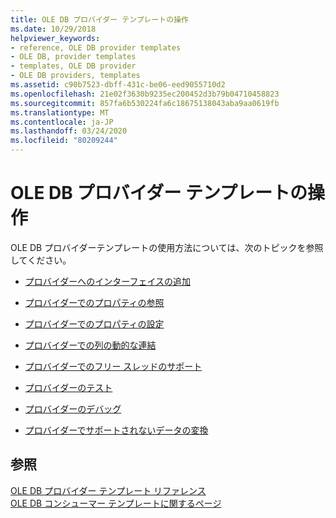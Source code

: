 ```yaml
---
title: OLE DB プロバイダー テンプレートの操作
ms.date: 10/29/2018
helpviewer_keywords:
- reference, OLE DB provider templates
- OLE DB, provider templates
- templates, OLE DB provider
- OLE DB providers, templates
ms.assetid: c90b7523-dbff-431c-be06-eed9055710d2
ms.openlocfilehash: 21e02f3630b9235ec200452d3b79b04710458823
ms.sourcegitcommit: 857fa6b530224fa6c18675138043aba9aa0619fb
ms.translationtype: MT
ms.contentlocale: ja-JP
ms.lasthandoff: 03/24/2020
ms.locfileid: "80209244"
---
```

# <a name="working-with-ole-db-provider-templates"></a>OLE DB プロバイダー テンプレートの操作

OLE DB プロバイダーテンプレートの使用方法については、次のトピックを参照してください。

- [プロバイダーへのインターフェイスの追加](../../data/oledb/adding-an-interface-to-your-provider.md)

- [プロバイダーでのプロパティの参照](../../data/oledb/referencing-a-property-in-your-provider.md)

- [プロバイダーでのプロパティの設定](../../data/oledb/setting-properties-in-your-provider.md)

- [プロバイダーでの列の動的な連結](../../data/oledb/dynamically-binding-columns-in-your-provider.md)

- [プロバイダーでのフリー スレッドのサポート](../../data/oledb/supporting-free-threading-in-your-provider.md)

- [プロバイダーのテスト](../../data/oledb/testing-your-provider.md)

- [プロバイダーのデバッグ](../../data/oledb/debugging-your-provider.md)

- [プロバイダーでサポートされないデータの変換](../../data/oledb/converting-data-not-supported-by-the-provider.md)

## <a name="see-also"></a>参照

[OLE DB プロバイダー テンプレート リファレンス](../../data/oledb/ole-db-provider-templates-reference.md)<br/>
[OLE DB コンシューマー テンプレートに関するページ](../../data/oledb/ole-db-consumer-templates-cpp.md)
